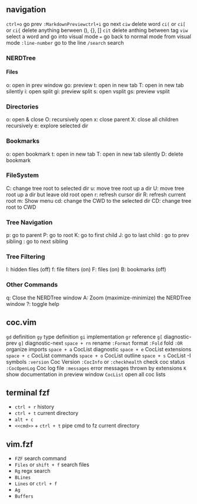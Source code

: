 ## navigation
`ctrl+o` go prev
`:MarkdownPreviewctrl+i` go next
`ciw` delete word
`ci(` or `ci[` or `ci{` delete anything berween (), {}, []
`cit` delete anthing between tag
`viw` select a word and go into visual mode
`=` go back to normal mode from visual mode 
`:line-number` go to the line 
`/search` search

### NERDTree
#### Files
o: open in prev window
go: preview
t: open in new tab
T: open in new tab silently
i: open split
gi: preview split
s: open vsplit
gs: preview vsplit

### Directories
o: open & close
O: recurs­ively open
x: close parent
X: close all children recurs­ively
e: explore selected dir

### Bookmarks
o: open bookmark
t: open in new tab
T: open in new tab silently
D: delete bookmark

### FileSystem
C: change tree root to selected dir
u: move tree root up a dir
U: move tree root up a dir but leave old root open
r: refresh cursor dir
R: refresh current root
m: Show menu
cd: change the CWD to the selected dir
CD: change tree root to CWD

### Tree Navigation
p: go to parent
P: go to root
K: go to first child
J: go to last child
<C-k>: go to prev sibling
<C-j>: go to next sibling

### Tree Filtering
I: hidden files (off)
f: file filters (on)
F: files (on)
B: bookmarks (off)

### Other Commands
q: Close the NERDTree window
A: Zoom (maxim­ize­-mi­nimize) the NERDTree window
?: toggle help

## coc.vim
`gd` definition
`gy` type definition
`gi` implementation
`gr` reference
`g[` diagnostic-prev
`g]` diagnostic-next
`space + rn` rename
`:Format` format
`:Fold` fold
`:OR` organize imports
`space + a` CocList diagnostic
`space + e` CocList extensions
`space + c` CocList commands
`space + o` CocList outline
`space + s` CocList -I symbols
`:version` Coc Version
`:CocInfo` or `:checkhealth` check coc status
`:CocOpenLog` Coc log file
`:messages` error messages thrown by extensions
`K` show documentation in preview window
`CocList` open all coc lists

## terminal fzf
- `ctrl + r` history
- `ctrl + t` current directory
- `alt + c`  
- `<<cmd>>` + `ctrl + t` pipe cmd to fz current directory

## vim.fzf
- `FZF` search command
- `Files` or `shift + f` search files
- `Rg` regx search
- `BLines` 
- `Lines` or `ctrl + f`
- `Ag`
- `Buffers`
